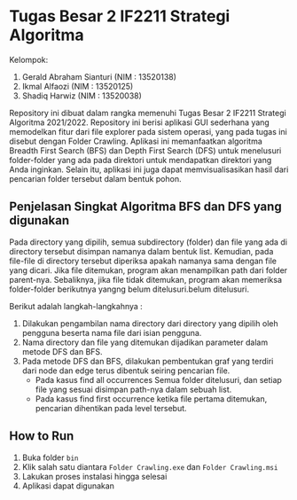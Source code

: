 # Tugas Besar 2 IF2211 Strategi Algoritma

Kelompok:

1. Gerald Abraham Sianturi (NIM : 13520138)
2. Ikmal Alfaozi (NIM : 13520125)
3. Shadiq Harwiz (NIM : 13520038)

Repository ini dibuat dalam rangka memenuhi Tugas Besar 2 IF2211 Strategi Algoritma 2021/2022. Repository ini berisi aplikasi GUI sederhana yang memodelkan fitur dari file explorer pada sistem operasi, yang pada tugas ini disebut dengan Folder Crawling. Aplikasi ini memanfaatkan algoritma Breadth First Search (BFS) dan Depth First Search (DFS) untuk menelusuri folder-folder yang ada pada direktori untuk mendapatkan direktori yang Anda inginkan. Selain itu, aplikasi ini juga dapat memvisualisasikan hasil dari pencarian folder tersebut dalam bentuk pohon.

## Penjelasan Singkat Algoritma BFS dan DFS yang digunakan

Pada directory yang dipilih, semua subdirectory (folder) dan file yang ada di directory tersebut disimpan namanya dalam bentuk list. Kemudian, pada file-file di directory tersebut diperiksa apakah namanya sama dengan file yang dicari. Jika file ditemukan, program akan menampilkan path dari folder parent-nya. Sebaliknya, jika file tidak ditemukan, program akan memeriksa folder-folder berikutnya yangng belum ditelusuri.belum ditelusuri.

Berikut adalah langkah-langkahnya :

1. Dilakukan pengambilan nama directory dari directory yang dipilih oleh pengguna beserta nama file dari isian pengguna.
2. Nama directory dan file yang ditemukan dijadikan parameter dalam metode DFS dan BFS.
3. Pada metode DFS dan BFS, dilakukan pembentukan graf yang terdiri dari node dan edge terus dibentuk seiring pencarian file.
    - Pada kasus find all occurrences Semua folder ditelusuri, dan setiap file yang sesuai disimpan path-nya dalam sebuah list.
    - Pada kasus find first occurrence ketika file pertama ditemukan, pencarian dihentikan pada level tersebut.

## How to Run
1. Buka folder `bin`
2. Klik salah satu diantara `Folder Crawling.exe` dan `Folder Crawling.msi`
3. Lakukan proses instalasi hingga selesai
4. Aplikasi dapat digunakan
